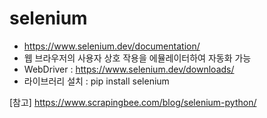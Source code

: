 # selenium
* https://www.selenium.dev/documentation/
* 웹 브라우저의 사용자 상호 작용을 에뮬레이터하여 자동화 가능
* WebDriver : https://www.selenium.dev/downloads/
* 라이브러리 설치 : pip install selenium

[참고]
https://www.scrapingbee.com/blog/selenium-python/
